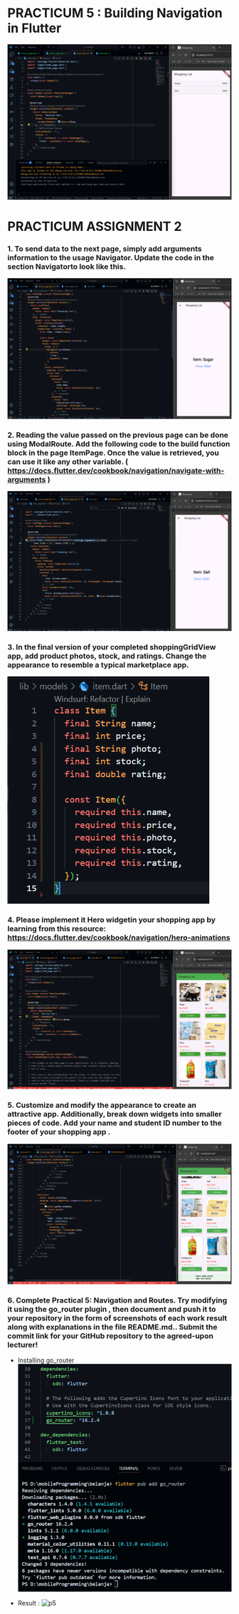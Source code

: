 # PRACTICUM 5 : Building Navigation in Flutter
![p5](images/practicum5.png)

##

# PRACTICUM ASSIGNMENT 2
### 1. To send data to the next page, simply add arguments information to the usage Navigator. Update the code in the section Navigatorto look like this.
![p5](images/ass2-1.png)

### 2. Reading the value passed on the previous page can be done using ModalRoute. Add the following code to the build function block in the page ItemPage. Once the value is retrieved, you can use it like any other variable. ( https://docs.flutter.dev/cookbook/navigation/navigate-with-arguments )
![p5](images/ass2-2.png)

### 3. In the final version of your completed shoppingGridView app, add product photos, stock, and ratings. Change the appearance to resemble a typical marketplace app.
![p5](images/ass2-3.png)

### 4. Please implement it Hero widgetin your shopping app by learning from this resource: https://docs.flutter.dev/cookbook/navigation/hero-animations
![p5](images/ass2-4.png)

### 5. Customize and modify the appearance to create an attractive app. Additionally, break down widgets into smaller pieces of code. Add your name and student ID number to the footer of your shopping app .
![p5](images/ass2-5.png)

### 6. Complete Practical 5: Navigation and Routes. Try modifying it using the go_router plugin , then document and push it to your repository in the form of screenshots of each work result along with explanations in the file README.md.. Submit the commit link for your GitHub repository to the agreed-upon lecturer!
- Installing go_router 
![p5](images/ass2-6.png)

- Result :
![p5](images/ass2-6.1.gif)